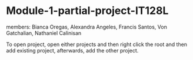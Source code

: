 # Module-1-partial-project-IT128L
members: Bianca Oregas, Alexandra Angeles, Francis Santos, Von Gatchalian, Nathaniel Calinisan

To open project, open either projects and then right click the root and then add existing project, afterwards, add the other project.
